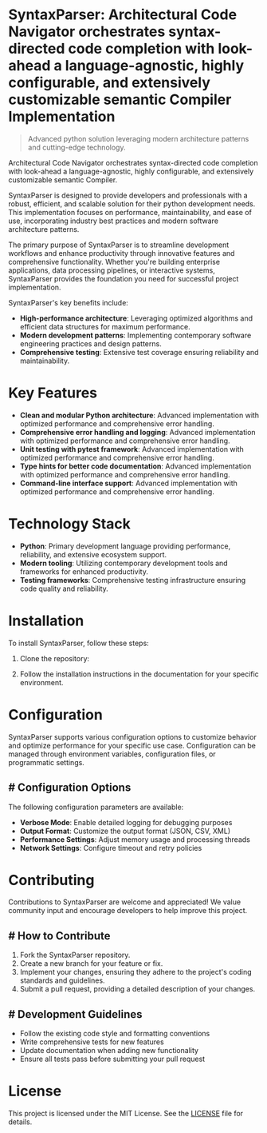<!-- fallback_SyntaxParser_20250804214506_16691 -->

# SyntaxParser: Architectural Code Navigator orchestrates syntax-directed code completion with look-ahead a language-agnostic, highly configurable, and extensively customizable semantic Compiler Implementation
> Advanced python solution leveraging modern architecture patterns and cutting-edge technology.

Architectural Code Navigator orchestrates syntax-directed code completion with look-ahead a language-agnostic, highly configurable, and extensively customizable semantic Compiler.

SyntaxParser is designed to provide developers and professionals with a robust, efficient, and scalable solution for their python development needs. This implementation focuses on performance, maintainability, and ease of use, incorporating industry best practices and modern software architecture patterns.

The primary purpose of SyntaxParser is to streamline development workflows and enhance productivity through innovative features and comprehensive functionality. Whether you're building enterprise applications, data processing pipelines, or interactive systems, SyntaxParser provides the foundation you need for successful project implementation.

SyntaxParser's key benefits include:

* **High-performance architecture**: Leveraging optimized algorithms and efficient data structures for maximum performance.
* **Modern development patterns**: Implementing contemporary software engineering practices and design patterns.
* **Comprehensive testing**: Extensive test coverage ensuring reliability and maintainability.

# Key Features

* **Clean and modular Python architecture**: Advanced implementation with optimized performance and comprehensive error handling.
* **Comprehensive error handling and logging**: Advanced implementation with optimized performance and comprehensive error handling.
* **Unit testing with pytest framework**: Advanced implementation with optimized performance and comprehensive error handling.
* **Type hints for better code documentation**: Advanced implementation with optimized performance and comprehensive error handling.
* **Command-line interface support**: Advanced implementation with optimized performance and comprehensive error handling.

# Technology Stack

* **Python**: Primary development language providing performance, reliability, and extensive ecosystem support.
* **Modern tooling**: Utilizing contemporary development tools and frameworks for enhanced productivity.
* **Testing frameworks**: Comprehensive testing infrastructure ensuring code quality and reliability.

# Installation

To install SyntaxParser, follow these steps:

1. Clone the repository:


2. Follow the installation instructions in the documentation for your specific environment.

# Configuration

SyntaxParser supports various configuration options to customize behavior and optimize performance for your specific use case. Configuration can be managed through environment variables, configuration files, or programmatic settings.

## # Configuration Options

The following configuration parameters are available:

* **Verbose Mode**: Enable detailed logging for debugging purposes
* **Output Format**: Customize the output format (JSON, CSV, XML)
* **Performance Settings**: Adjust memory usage and processing threads
* **Network Settings**: Configure timeout and retry policies

# Contributing

Contributions to SyntaxParser are welcome and appreciated! We value community input and encourage developers to help improve this project.

## # How to Contribute

1. Fork the SyntaxParser repository.
2. Create a new branch for your feature or fix.
3. Implement your changes, ensuring they adhere to the project's coding standards and guidelines.
4. Submit a pull request, providing a detailed description of your changes.

## # Development Guidelines

* Follow the existing code style and formatting conventions
* Write comprehensive tests for new features
* Update documentation when adding new functionality
* Ensure all tests pass before submitting your pull request

# License

This project is licensed under the MIT License. See the [LICENSE](https://github.com/coralnws/SyntaxParser/blob/main/LICENSE) file for details.
